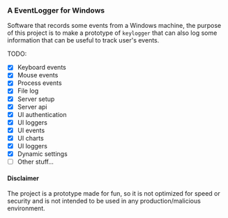 ### A EventLogger for Windows

Software that records some events from a Windows machine, the purpose of this project is
to make a prototype of `keylogger` that can also log some information that can be useful to
track user's events.

TODO:
- [x] Keyboard events
- [x] Mouse events
- [x] Process events
- [x] File log
- [x] Server setup
- [x] Server api
- [x] UI authentication
- [x] UI loggers
- [x] UI events
- [x] UI charts
- [x] UI loggers
- [x] Dynamic settings
- [ ] Other stuff... 

#### Disclaimer
The project is a prototype made for fun, so it is not optimized for speed or security and is not intended to
be used in any production/malicious environment.